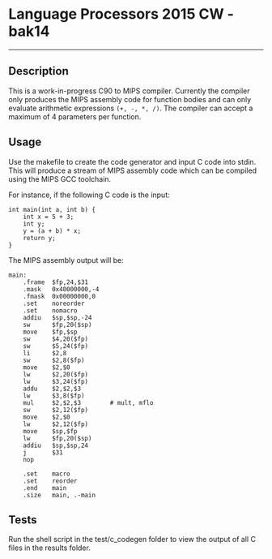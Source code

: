 # Language Processors 2015 CW - bak14

--- 

## Description

This is a work-in-progress C90 to MIPS compiler. Currently the compiler only produces the MIPS assembly code for function bodies and can only evaluate arithmetic expressions `(+, -, *, /)`. The compiler can accept a maximum of 4 parameters per function.
## Usage

Use the makefile to create the code generator and input C code into stdin. This will produce a stream of MIPS assembly code which can be compiled using the MIPS GCC toolchain.

For instance, if the following C code is the input:

    int main(int a, int b) {
	    int x = 5 + 3;
	    int y;
	    y = (a + b) * x;
	    return y;
	}

The MIPS assembly output will be:

	main:
		.frame  $fp,24,$31
		.mask   0x40000000,-4
		.fmask  0x00000000,0
		.set    noreorder
		.set    nomacro
		addiu   $sp,$sp,-24
		sw      $fp,20($sp)
		move    $fp,$sp
		sw      $4,20($fp)
		sw      $5,24($fp)
		li      $2,8
		sw      $2,8($fp)
		move    $2,$0
		lw      $2,20($fp)
		lw      $3,24($fp)
		addu    $2,$2,$3
		lw      $3,8($fp)
		mul     $2,$2,$3		# mult, mflo
		sw      $2,12($fp)
		move    $2,$0
		lw      $2,12($fp)
		move    $sp,$fp
		lw      $fp,20($sp)
		addiu   $sp,$sp,24
		j       $31
		nop
	
		.set    macro
		.set    reorder
		.end    main
		.size   main, .-main



## Tests

Run the shell script in the test/c_codegen folder to view the output of all C files in the results folder.
